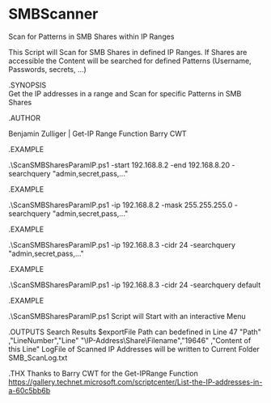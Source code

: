 # SMBScanner
Scan for Patterns in SMB Shares within IP Ranges

This Script will Scan for SMB Shares in defined IP Ranges. If Shares are accessible the Content will be searched for defined Patterns (Username, Passwords, secrets, ...)

  .SYNOPSIS  
    Get the IP addresses in a range and Scan for specific Patterns in SMB Shares

  .AUTHOR
  
   Benjamin Zulliger | Get-IP Range Function Barry CWT

  .EXAMPLE 
  
   .\ScanSMBSharesParamIP.ps1 -start 192.168.8.2 -end 192.168.8.20 -searchquery "admin,secret,pass,..."
   
  .EXAMPLE 
  
   .\ScanSMBSharesParamIP.ps1 -ip 192.168.8.2 -mask 255.255.255.0 -searchquery "admin,secret,pass,..."
   
  .EXAMPLE 
  
   .\ScanSMBSharesParamIP.ps1 -ip 192.168.8.3 -cidr 24 -searchquery "admin,secret,pass,..."
   
   .EXAMPLE 
   
   .\ScanSMBSharesParamIP.ps1 -ip 192.168.8.3 -cidr 24 -searchquery default
   
  .EXAMPLE
  
   .\ScanSMBSharesParamIP.ps1 
   Script will Start with an interactive Menu
   

  .OUTPUTS
   Search Results $exportFile Path can bedefined in Line 47
   "Path"                       ,"LineNumber","Line"
   "\\IP-Address\Share\Filename","19646"     ,"Content of this Line"
   LogFile of Scanned IP Addresses will be written to Current Folder SMB_ScanLog.txt

  .THX
  Thanks to Barry CWT for the Get-IPRange Function https://gallery.technet.microsoft.com/scriptcenter/List-the-IP-addresses-in-a-60c5bb6b
